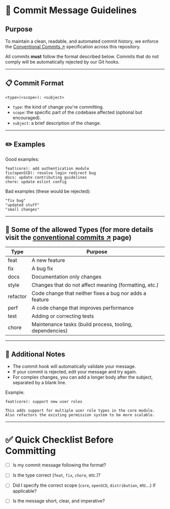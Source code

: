 # 📝 Commit Message Guidelines

## Purpose

To maintain a clean, readable, and automated commit history, we enforce the [Conventional Commits ↗](https://www.conventionalcommits.org/en/v1.0.0/) specification across this repository.

All commits **must** follow the format described below. Commits that do not comply will be automatically rejected by our Git hooks.

---

## 📋 Commit Format

```
<type>(<scope>): <subject>
```

- `type`: the kind of change you're committing.
- `scope`: the specific part of the codebase affected (optional but encouraged).
- `subject`: a brief description of the change.

---
## ✏️ Examples

Good examples:
```
feat(core): add authentication module
fix(openSCD): resolve login redirect bug
docs: update contributing guidelines
chore: update eslint config
```

Bad examples (these would be rejected):
```
"fix bug"
"updated stuff"
"small changes"
```

---
## 🔖 Some of the allowed Types (for more details visit the [conventional commits ↗](https://www.conventionalcommits.org/en/v1.0.0/) page)

| Type       | Purpose                                                  |
|------------|-----------------------------------------------------------|
| feat       | A new feature                                              |
| fix        | A bug fix                                                  |
| docs       | Documentation only changes                                |
| style      | Changes that do not affect meaning (formatting, etc.)      |
| refactor   | Code change that neither fixes a bug nor adds a feature    |
| perf       | A code change that improves performance                   |
| test       | Adding or correcting tests                                |
| chore      | Maintenance tasks (build process, tooling, dependencies)  |

---

## 🧠 Additional Notes

- The commit hook will automatically validate your message.
- If your commit is rejected, edit your message and try again.
- For complex changes, you can add a longer body after the subject, separated by a blank line.

Example:
```
feat(core): support new user roles

This adds support for multiple user role types in the core module. Also refactors the existing permission system to be more scalable.
```

---

# ✅ Quick Checklist Before Committing

- [ ] Is my commit message following the format?
- [ ] Is the type correct (`feat`, `fix`, `chore`, etc.)?
- [ ] Did I specify the correct scope (`core`, `openSCD`, `distribution`, etc...) if applicable?
- [ ] Is the message short, clear, and imperative?

